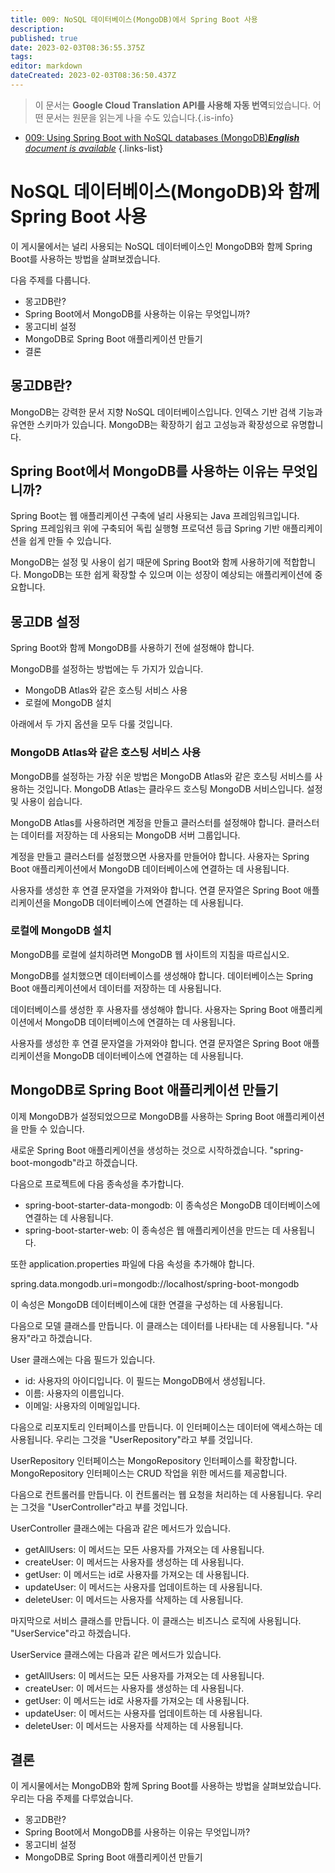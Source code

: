 ```yaml
---
title: 009: NoSQL 데이터베이스(MongoDB)에서 Spring Boot 사용
description: 
published: true
date: 2023-02-03T08:36:55.375Z
tags: 
editor: markdown
dateCreated: 2023-02-03T08:36:50.437Z
---
```


> 이 문서는 **Google Cloud Translation API를 사용해 자동 번역**되었습니다.
어떤 문서는 원문을 읽는게 나을 수도 있습니다.{.is-info}



- [009: Using Spring Boot with NoSQL databases (MongoDB)***English** document is available*](/en/Knowledge-base/Spring-Boot/Learning/009-using-spring-boot-with-nosql-databases-mongodb)
{.links-list}


# NoSQL 데이터베이스(MongoDB)와 함께 Spring Boot 사용

이 게시물에서는 널리 사용되는 NoSQL 데이터베이스인 MongoDB와 함께 Spring Boot를 사용하는 방법을 살펴보겠습니다.

다음 주제를 다룹니다.

* 몽고DB란?
* Spring Boot에서 MongoDB를 사용하는 이유는 무엇입니까?
* 몽고디비 설정
* MongoDB로 Spring Boot 애플리케이션 만들기
* 결론

## 몽고DB란?

MongoDB는 강력한 문서 지향 NoSQL 데이터베이스입니다. 인덱스 기반 검색 기능과 유연한 스키마가 있습니다. MongoDB는 확장하기 쉽고 고성능과 확장성으로 유명합니다.

## Spring Boot에서 MongoDB를 사용하는 이유는 무엇입니까?

Spring Boot는 웹 애플리케이션 구축에 널리 사용되는 Java 프레임워크입니다. Spring 프레임워크 위에 구축되어 독립 실행형 프로덕션 등급 Spring 기반 애플리케이션을 쉽게 만들 수 있습니다.

MongoDB는 설정 및 사용이 쉽기 때문에 Spring Boot와 함께 사용하기에 적합합니다. MongoDB는 또한 쉽게 확장할 수 있으며 이는 성장이 예상되는 애플리케이션에 중요합니다.

## 몽고DB 설정

Spring Boot와 함께 MongoDB를 사용하기 전에 설정해야 합니다.

MongoDB를 설정하는 방법에는 두 가지가 있습니다.

* MongoDB Atlas와 같은 호스팅 서비스 사용
* 로컬에 MongoDB 설치

아래에서 두 가지 옵션을 모두 다룰 것입니다.

### MongoDB Atlas와 같은 호스팅 서비스 사용

MongoDB를 설정하는 가장 쉬운 방법은 MongoDB Atlas와 같은 호스팅 서비스를 사용하는 것입니다. MongoDB Atlas는 클라우드 호스팅 MongoDB 서비스입니다. 설정 및 사용이 쉽습니다.

MongoDB Atlas를 사용하려면 계정을 만들고 클러스터를 설정해야 합니다. 클러스터는 데이터를 저장하는 데 사용되는 MongoDB 서버 그룹입니다.

계정을 만들고 클러스터를 설정했으면 사용자를 만들어야 합니다. 사용자는 Spring Boot 애플리케이션에서 MongoDB 데이터베이스에 연결하는 데 사용됩니다.

사용자를 생성한 후 연결 문자열을 가져와야 합니다. 연결 문자열은 Spring Boot 애플리케이션을 MongoDB 데이터베이스에 연결하는 데 사용됩니다.

### 로컬에 MongoDB 설치

MongoDB를 로컬에 설치하려면 MongoDB 웹 사이트의 지침을 따르십시오.

MongoDB를 설치했으면 데이터베이스를 생성해야 합니다. 데이터베이스는 Spring Boot 애플리케이션에서 데이터를 저장하는 데 사용됩니다.

데이터베이스를 생성한 후 사용자를 생성해야 합니다. 사용자는 Spring Boot 애플리케이션에서 MongoDB 데이터베이스에 연결하는 데 사용됩니다.

사용자를 생성한 후 연결 문자열을 가져와야 합니다. 연결 문자열은 Spring Boot 애플리케이션을 MongoDB 데이터베이스에 연결하는 데 사용됩니다.

## MongoDB로 Spring Boot 애플리케이션 만들기

이제 MongoDB가 설정되었으므로 MongoDB를 사용하는 Spring Boot 애플리케이션을 만들 수 있습니다.

새로운 Spring Boot 애플리케이션을 생성하는 것으로 시작하겠습니다. "spring-boot-mongodb"라고 하겠습니다.

다음으로 프로젝트에 다음 종속성을 추가합니다.

* spring-boot-starter-data-mongodb: 이 종속성은 MongoDB 데이터베이스에 연결하는 데 사용됩니다.
* spring-boot-starter-web: 이 종속성은 웹 애플리케이션을 만드는 데 사용됩니다.

또한 application.properties 파일에 다음 속성을 추가해야 합니다.

spring.data.mongodb.uri=mongodb://localhost/spring-boot-mongodb

이 속성은 MongoDB 데이터베이스에 대한 연결을 구성하는 데 사용됩니다.

다음으로 모델 클래스를 만듭니다. 이 클래스는 데이터를 나타내는 데 사용됩니다. "사용자"라고 하겠습니다.

User 클래스에는 다음 필드가 있습니다.

* id: 사용자의 아이디입니다. 이 필드는 MongoDB에서 생성됩니다.
* 이름: 사용자의 이름입니다.
* 이메일: 사용자의 이메일입니다.

다음으로 리포지토리 인터페이스를 만듭니다. 이 인터페이스는 데이터에 액세스하는 데 사용됩니다. 우리는 그것을 "UserRepository"라고 부를 것입니다.

UserRepository 인터페이스는 MongoRepository 인터페이스를 확장합니다. MongoRepository 인터페이스는 CRUD 작업을 위한 메서드를 제공합니다.

다음으로 컨트롤러를 만듭니다. 이 컨트롤러는 웹 요청을 처리하는 데 사용됩니다. 우리는 그것을 "UserController"라고 부를 것입니다.

UserController 클래스에는 다음과 같은 메서드가 있습니다.

* getAllUsers: 이 메서드는 모든 사용자를 가져오는 데 사용됩니다.
* createUser: 이 메서드는 사용자를 생성하는 데 사용됩니다.
* getUser: 이 메서드는 id로 사용자를 가져오는 데 사용됩니다.
* updateUser: 이 메서드는 사용자를 업데이트하는 데 사용됩니다.
* deleteUser: 이 메서드는 사용자를 삭제하는 데 사용됩니다.

마지막으로 서비스 클래스를 만듭니다. 이 클래스는 비즈니스 로직에 사용됩니다. "UserService"라고 하겠습니다.

UserService 클래스에는 다음과 같은 메서드가 있습니다.

* getAllUsers: 이 메서드는 모든 사용자를 가져오는 데 사용됩니다.
* createUser: 이 메서드는 사용자를 생성하는 데 사용됩니다.
* getUser: 이 메서드는 id로 사용자를 가져오는 데 사용됩니다.
* updateUser: 이 메서드는 사용자를 업데이트하는 데 사용됩니다.
* deleteUser: 이 메서드는 사용자를 삭제하는 데 사용됩니다.

## 결론

이 게시물에서는 MongoDB와 함께 Spring Boot를 사용하는 방법을 살펴보았습니다. 우리는 다음 주제를 다루었습니다.

* 몽고DB란?
* Spring Boot에서 MongoDB를 사용하는 이유는 무엇입니까?
* 몽고디비 설정
* MongoDB로 Spring Boot 애플리케이션 만들기
